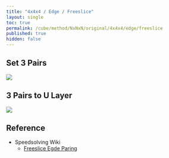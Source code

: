 ```yaml
---
title: "4x4x4 / Edge / Freeslice"
layout: single
toc: true
permalink: /cube/method/NxNxN/original/4x4x4/edge/freeslice
published: true
hidden: false
---
```


<head>
  <base target="_blank">
  <style>
    img {
      max-width: 250px;
    }
  </style>
</head>



## Set 3 Pairs

<a href="https://alpha.twizzle.net/edit/?puzzle=4x4x4&setup-alg=2U+R+U+R%27+y%27+R+U+R%27+z2+L%27+U+L+y2+F%27+U+F+2U+F%27+U+F+F+U%27+F%27+2U+R+U%27+R%27+L%27+U+L+z2+y+R+U%27+R%27+y+R+U2+R%27&stickering=F2L&alg=L%27+U+L%0AF%27+U+F%0Ay%0AU%27+F+R%27+F%27+R%0Ay%0AF%27+R+F+R%27%0Au%27+y+y">
  <img src="https://user-images.githubusercontent.com/92285528/221579272-bfdd424b-c561-4d92-b60e-6ace3dffa908.png">
</a>



## 3 Pairs to U Layer

<a href="https://alpha.twizzle.net/edit/?puzzle=4x4x4&stickering=F2L&setup-alg=2U+R+U+R%27+y%27+R+U+R%27+z2+L%27+U+L+y2+F%27+U+F+2U+F%27+U+F+F+U%27+F%27+2U+R+U%27+R%27+L%27+U+L+z2+y+R+U%27+R%27+y+R+U2+R%27+2U%27+L%27+U+L+F%27+U+F+y+U%27+F+R%27+F%27+R+y+F%27+R+F+R%27+u%27+y+y&alg=R+U%27+R%27%0Ay%0AR+U%27+R%27%0Ay%0AR+U+R%27%0Ay">
  <img src="https://user-images.githubusercontent.com/92285528/221579667-1f97e43d-bfbe-4dd1-9acd-6a945238065f.png">
</a>



## Reference

- Speedsolving Wiki
  - [Freeslice Egde Paring](https://www.speedsolving.com/wiki/index.php/Edge_pairing#Freeslice_edge_pairing)
